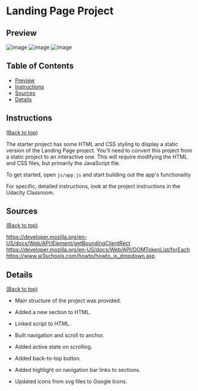 # Landing Page Project

## Preview

![image](https://user-images.githubusercontent.com/93716561/208993106-eec11690-2f97-40c9-9426-1bca1beb6f4f.png)
![image](https://user-images.githubusercontent.com/93716561/209179348-4d74f069-8181-41db-86a5-2228360b4408.png)
![image](https://user-images.githubusercontent.com/93716561/209179445-2b6b8d23-6f4c-49d3-92f6-0b256502e643.png)

## Table of Contents

- [Preview](#preview)
- [Instructions](#instructions)
- [Sources](#sources)
- [Details](#details)

## Instructions

[(Back to top)](#table-of-contents)

The starter project has some HTML and CSS styling to display a static version of the Landing Page project. You'll need to convert this project from a static project to an interactive one. This will require modifying the HTML and CSS files, but primarily the JavaScript file.

To get started, open `js/app.js` and start building out the app's functionality

For specific, detailed instructions, look at the project instructions in the Udacity Classroom.

## Sources

[(Back to top)](#table-of-contents)

https://developer.mozilla.org/en-US/docs/Web/API/Element/getBoundingClientRect
https://developer.mozilla.org/en-US/docs/Web/API/DOMTokenList/forEach
https://www.w3schools.com/howto/howto_js_dropdown.asp

## Details

[(Back to top)](#table-of-contents)

- Main structure of the project was provided.

- Added a new section to HTML.

- Linked script to HTML.

- Built navigation and scroll to anchor.

- Added active state on scrolling.

- Added back-to-top button.

- Added highlight on navigation bar links to sections.

- Updated icons from svg files to Google Icons.
